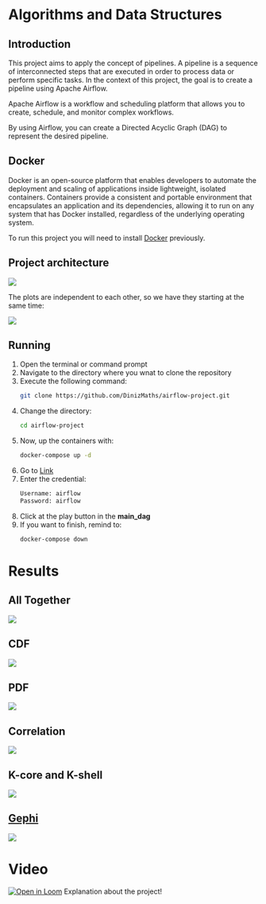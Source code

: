 # Algorithms and Data Structures

## Introduction

This project aims to apply the concept of pipelines. A pipeline is a sequence of interconnected steps that are executed in order to process data or perform specific tasks. In the context of this project, the goal is to create a pipeline using Apache Airflow.

Apache Airflow is a workflow and scheduling platform that allows you to create, schedule, and monitor complex workflows. 

By using Airflow, you can create a Directed Acyclic Graph (DAG) to represent the desired pipeline.

## Docker
Docker is an open-source platform that enables developers to automate the deployment and scaling of applications inside lightweight, isolated containers. Containers provide a consistent and portable environment that encapsulates an application and its dependencies, allowing it to run on any system that has Docker installed, regardless of the underlying operating system.

To run this project you will need to install [Docker](https://www.docker.com/products/docker-desktop/) previously.

## Project architecture

<img src="img/architecture.png">

The plots are independent to each other, so we have they starting at the same time:

<img src="img/gantt.png">

## Running

1. Open the terminal or command prompt
2. Navigate to the directory where you wnat to clone the repository
3. Execute the following command:
    ```bash
    git clone https://github.com/DinizMaths/airflow-project.git
    ```
4. Change the directory:
    ```bash
    cd airflow-project
    ```
5. Now, up the containers with:
    ```bash
    docker-compose up -d
    ```
6. Go to [Link](http://localhost:8080/)
7. Enter the credential:
    ```bash
    Username: airflow
    Password: airflow
    ```
8. Click at the play button in the **main_dag**
9. If you want to finish, remind to:
    ```bash
    docker-compose down
    ```

# Results

## All Together
<img src="figures/alltogether.png">

## CDF
<img src="figures/cumulative_density_function.png">

## PDF
<img src="figures/probability_density_function.png">

## Correlation
<img src="figures/all.png">

## K-core and K-shell
<img src="figures/k-core_sociopatterns.png">

## [Gephi](https://dinizmaths.github.io/netdeploy/network/)
<img src="img/graph.png">

# Video
  
[![Open in Loom](https://img.shields.io/badge/-Video-83DA77?style=flat-square&logo=loom)](https://www.loom.com/share/30bd4e03cb234e1fa0b2b844713147d5?sid=14a0d050-422e-44c1-8279-a19dc9512c52) Explanation about the project!
